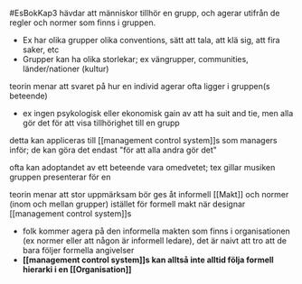 #EsBokKap3
hävdar att människor tillhör en grupp, och agerar utifrån de regler och normer som finns i gruppen.
- Ex har olika grupper olika conventions, sätt att tala, att klä sig, att fira saker, etc
- Grupper kan ha olika storlekar; ex vängrupper, communities, länder/nationer (kultur)

teorin menar att svaret på hur en individ agerar ofta ligger i gruppen(s beteende)
- ex ingen psykologisk eller ekonomisk gain av att ha suit and tie, men alla gör det för att visa tillhörighet till en grupp

detta kan appliceras till [[management control system]]s som managers inför; de kan göra det endast "för att alla andra gör det"

ofta kan adoptandet av ett beteende vara omedvetet; tex gillar musiken gruppen presenterar för en

teorin menar att stor uppmärksam bör ges åt informell [[Makt]] och normer (inom och mellan grupper) istället för formell makt när designar [[management control system]]s
- folk kommer agera på den informella makten som finns i organisationen (ex normer eller att någon är informell ledare), det är naivt att tro att de bara följer formella angivelser
- **[[management control system]]s kan alltså inte alltid följa formell hierarki i en [[Organisation]]**

